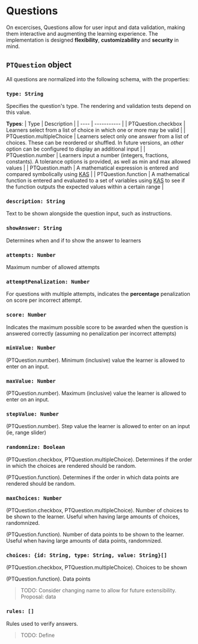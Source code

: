 # Questions
On excercises, Questions allow for user input and data validation, making them interactive and augmenting the learning experience. The implementation is designed **flexibility**, **customizability** and **security** in mind. 

## `PTQuestion` object
All questions are normalized into the following schema, with the properties:

### `type: String`
Specifies the question's type. The rendering and validation tests depend on this value. 

**Types**:
| Type | Description |
| ---- | ----------- |
| PTQuestion.checkbox | Learners select from a list of choice in which one or more may be valid |
| PTQuestion.multipleChoice | Learners select only one answer from a list of choices. These can be reordered or shuffled. In future versions, an _other_ option can be configured to display an additional input |
| PTQuestion.number | Learners input a number (integers, fractions, constants). A tolerance options is provided, as well as min and max allowed values |
| PTQuestion.math | A mathematical expression is entered and compared symbolically using [KAS](https://github.com/Khan/KAS) | 
| PTQuestion.function | A mathematical function is entered and evaluated to a set of variables using [KAS](https://github.com/Khan/KAS) to see if the function outputs the expected values within a certain range |

### `description: String`
Text to be shown alongside the question input, such as instructions. 

### `showAnswer: String`
Determines when and if to show the answer to learners

### `attempts: Number`
Maximum number of allowed attempts

### `attemptPenalization: Number`
For questions with multiple attempts, indicates the **percentage** penalization on score per incorrect attempt.

### `score: Number`
Indicates the maximum possible score to be awarded when the question is answered correctly (assuming no penalization per incorrect attempts)

### `minValue: Number`
(PTQuestion.number). Minimum (inclusive) value the learner is allowed to enter on an input.

### `maxValue: Number`
(PTQuestion.number). Maximum (inclusive) value the learner is allowed to enter on an input. 

### `stepValue: Number`
(PTQuestion.number). Step value the learner is allowed to enter on an input (ie, range slider)

### `randomnize: Boolean`
(PTQuestion.checkbox, PTQuestion.multipleChoice). Determines if the order in which the choices are rendered should be random.

(PTQuestion.function). Determines if the order in which data points are rendered should be random. 

### `maxChoices: Number`
(PTQuestion.checkbox, PTQuestion.multipleChoice). Number of choices to be shown to the learner. Useful when having large amounts of choices, randomnized.

(PTQuestion.function). Number of data points to be shown to the learner. Useful when having large amounts of data points, randomnized.

### `choices: {id: String, type: String, value: String}[]`
(PTQuestion.checkbox, PTQuestion.multipleChoice). Choices to be shown

(PTQuestion.function). Data points 

> TODO: Consider changing name to allow for future extensibility. Proposal: data

### `rules: []`
Rules used to verify answers. 
> TODO: Define